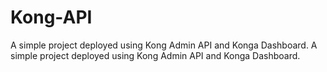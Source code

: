 # Kong-API

A simple project deployed using Kong Admin API and Konga Dashboard.
A simple project deployed using Kong Admin API and Konga Dashboard.

